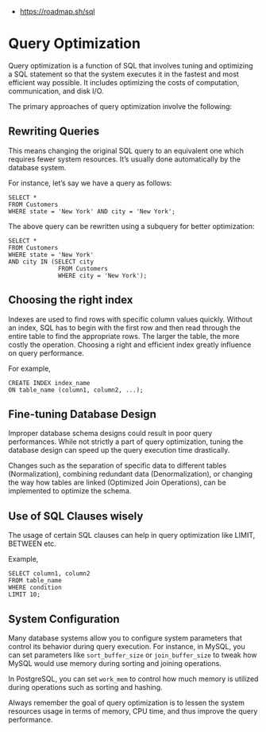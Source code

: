 





- https://roadmap.sh/sql

# Query Optimization

Query optimization is a function of SQL that involves tuning and  optimizing a SQL statement so that the system executes it in the fastest and most efficient way possible. It includes optimizing the costs of  computation, communication, and disk I/O.

The primary approaches of query optimization involve the following:

## Rewriting Queries

This means changing the original SQL query to an equivalent one which requires fewer system resources. It’s usually done automatically by the database system.

For instance, let’s say we have a query as follows:

```
SELECT * 
FROM Customers 
WHERE state = 'New York' AND city = 'New York';
```

The above query can be rewritten using a subquery for better optimization:

```
SELECT * 
FROM Customers 
WHERE state = 'New York' 
AND city IN (SELECT city 
              FROM Customers 
              WHERE city = 'New York');
```

## Choosing the right index

Indexes are used to find rows with specific column values quickly.  Without an index, SQL has to begin with the first row and then read  through the entire table to find the appropriate rows. The larger the  table, the more costly the operation. Choosing a right and efficient  index greatly influence on query performance.

For example,

```
CREATE INDEX index_name
ON table_name (column1, column2, ...);
```

## Fine-tuning Database Design

Improper database schema designs could result in poor query  performances. While not strictly a part of query optimization, tuning  the database design can speed up the query execution time drastically.

Changes such as the separation of specific data to different tables  (Normalization), combining redundant data (Denormalization), or changing the way how tables are linked (Optimized Join Operations), can be  implemented to optimize the schema.

## Use of SQL Clauses wisely

The usage of certain SQL clauses can help in query optimization like LIMIT, BETWEEN etc.

Example,

```
SELECT column1, column2
FROM table_name
WHERE condition
LIMIT 10;
```

## System Configuration

Many database systems allow you to configure system parameters that  control its behavior during query execution. For instance, in MySQL, you can set parameters like `sort_buffer_size` or `join_buffer_size` to tweak how MySQL would use memory during sorting and joining operations.

In PostgreSQL, you can set `work_mem` to control how much memory is utilized during operations such as sorting and hashing.

Always remember the goal of query optimization is to lessen the  system resources usage in terms of memory, CPU time, and thus improve  the query performance.